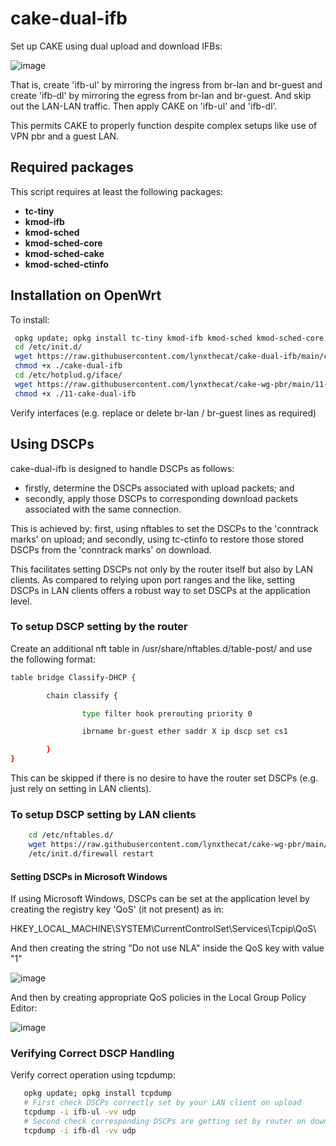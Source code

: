 # cake-dual-ifb
Set up CAKE using dual upload and download IFBs:

![image](https://user-images.githubusercontent.com/10721999/186377537-70b37cdf-1d41-419c-9e97-6facfef3e52e.png)

That is, create 'ifb-ul' by mirroring the ingress from br-lan and br-guest and create 'ifb-dl' by mirroring the egress from br-lan and br-guest. And skip out the LAN-LAN traffic. Then apply CAKE on 'ifb-ul' and 'ifb-dl'. 

This permits CAKE to properly function despite complex setups like use of VPN pbr and a guest LAN.

## Required packages

This script requires at least the following packages:

- **tc-tiny**
- **kmod-ifb**
- **kmod-sched**
- **kmod-sched-core**
- **kmod-sched-cake**
- **kmod-sched-ctinfo**

## Installation on OpenWrt

To install:

  ```bash
   opkg update; opkg install tc-tiny kmod-ifb kmod-sched kmod-sched-core kmod-sched-cake
   cd /etc/init.d/
   wget https://raw.githubusercontent.com/lynxthecat/cake-dual-ifb/main/cake-dual-ifb
   chmod +x ./cake-dual-ifb
   cd /etc/hotplud.g/iface/
   wget https://raw.githubusercontent.com/lynxthecat/cake-wg-pbr/main/11-cake-dual-ifb
   chmod +x ./11-cake-dual-ifb
   ```
   
   Verify interfaces (e.g. replace or delete br-lan / br-guest lines as required)
   
 ## Using DSCPs
 
 cake-dual-ifb is designed to handle DSCPs as follows:
 
- firstly, determine the DSCPs associated with upload packets; and
- secondly, apply those DSCPs to corresponding download packets associated with the same connection.
 
This is achieved by: first, using nftables to set the DSCPs to the 'conntrack marks' on upload; and secondly, using tc-ctinfo to restore those stored DSCPs from the 'conntrack marks' on download.
 
This facilitates setting DSCPs not only by the router itself but also by LAN clients. As compared to relying upon port ranges and the like, setting DSCPs in LAN clients offers a robust way to set DSCPs at the application level. 

### To setup DSCP setting by the router ###

Create an additional nft table in /usr/share/nftables.d/table-post/ and use the following format:

```bash
table bridge Classify-DHCP {

        chain classify {

                type filter hook prerouting priority 0

                ibrname br-guest ether saddr X ip dscp set cs1

        }
}
```

This can be skipped if there is no desire to have the router set DSCPs (e.g. just rely on setting in LAN clients).

 ### To setup DSCP setting by LAN clients ###
 
  ```bash
      cd /etc/nftables.d/
      wget https://raw.githubusercontent.com/lynxthecat/cake-wg-pbr/main/cake-dual-ifb.nft
      /etc/init.d/firewall restart
   ```
   
#### Setting DSCPs in Microsoft Windows ####

If using Microsoft Windows, DSCPs can be set at the application level by creating the registry key 'QoS' (it not present) as in:

HKEY_LOCAL_MACHINE\SYSTEM\CurrentControlSet\Services\Tcpip\QoS\

And then creating the string "Do not use NLA" inside the QoS key with value "1"

![image](https://user-images.githubusercontent.com/10721999/187535155-d4fd286b-9f20-40ce-8ff9-98ed36591721.png)

And then by creating appropriate QoS policies in the Local Group Policy Editor:

![image](https://user-images.githubusercontent.com/10721999/187747512-4c608e11-92a9-4484-b07f-3695baa98b85.png)

### Verifying Correct DSCP Handling ###

 Verify correct operation using tcpdump:
 
   ```bash
      opkg update; opkg install tcpdump
      # First check DSCPs correctly set by your LAN client on upload
      tcpdump -i ifb-ul -vv udp
      # Second check corresponding DSCPs are getting set by router on download
      tcpdump -i ifb-dl -vv udp
   ``` 
